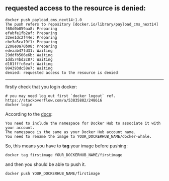 ## requested access to the resource is denied:
 ```
docker push payload_cms_next14:1.0
The push refers to repository [docker.io/library/payload_cms_next14]
f68d0b059aa8: Preparing 
efabfe1fb2af: Preparing 
32ee1dc2f44e: Preparing 
cbe3a5ca19f1: Preparing 
2208e0a70b08: Preparing 
edeaab47fd31: Waiting 
29ddfb506e6b: Waiting 
1dd574bd2c87: Waiting 
d101fffc6eaf: Waiting 
994393dc58e7: Waiting 
denied: requested access to the resource is denied

```
***
firstly check that you login docker:

```
# you may need log out first `docker logout` ref. https://stackoverflow.com/a/53835882/248616
docker login
```

According to the [docs](https://docs.docker.com/engine/getstarted/step_six/#/step-1-tag-and-push-the-image):

```
You need to include the namespace for Docker Hub to associate it with your account.
The namespace is the same as your Docker Hub account name.
You need to rename the image to YOUR_DOCKERHUB_NAME/docker-whale.
```

So, this means you have to **tag** your image before pushing:

```
docker tag firstimage YOUR_DOCKERHUB_NAME/firstimage
```

and then you should be able to push it.

```
docker push YOUR_DOCKERHUB_NAME/firstimage
```